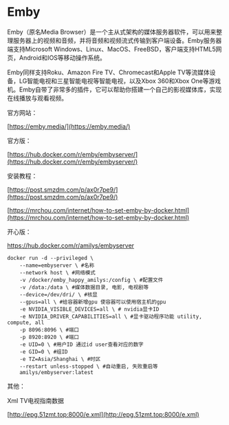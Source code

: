 # Emby

Emby（原名Media Browser）是一个主从式架构的媒体服务器软件，可以用来整理服务器上的视频和音频，并将音频和视频流式传输到客户端设备。Emby服务器端支持Microsoft Windows、Linux、MacOS、FreeBSD，客户端支持HTML5网页，Android和IOS等移动操作系统。

Emby同样支持Roku、Amazon Fire TV、Chromecast和Apple TV等流媒体设备，LG智能电视和三星智能电视等智能电视，以及Xbox 360和Xbox One等游戏机。Emby自带了非常多的插件，它可以帮助你搭建一个自己的影视媒体库，实现在线播放与观看视频。

官方网站：

[https://emby.media/](https://emby.media/)

官方版：

[https://hub.docker.com/r/emby/embyserver/](https://hub.docker.com/r/emby/embyserver/)

安装教程：

[https://post.smzdm.com/p/ax0r7pe9/](https://post.smzdm.com/p/ax0r7pe9/)

[https://mrchou.com/internet/how-to-set-emby-by-docker.html](https://mrchou.com/internet/how-to-set-emby-by-docker.html)

开心版：

https://hub.docker.com/r/amilys/embyserver

```
docker run -d --privileged \
    --name=embyserver \ #名称
    --network host \ #网络模式
    -v /docker/emby_happy_amilys:/config \ #配置文件
    -v /data:/data \ #媒体数据目录, 电影, 电视剧等
    --device=/dev/dri/ \ #核显
    --gpus=all \ #给容器新增gpu 使容器可以使用宿主机的gpu 
    -e NVIDIA_VISIBLE_DEVICES=all \ # nvidia显卡ID
    -e NVIDIA_DRIVER_CAPABILITIES=all \ #显卡驱动程序功能 utility, compute, all
    -p 8096:8096 \ #端口
    -p 8920:8920 \ #端口
    -e UID=0 \ #用户ID 通过id user查看对应的数字
    -e GID=0 \ #组ID  
    -e TZ=Asia/Shanghai \ #时区
    --restart unless-stopped \ #自动重启, 失败重启等
    amilys/embyserver:latest 
```

其他：

Xml TV电视指南数据

[http://epg.51zmt.top:8000/e.xml](http://epg.51zmt.top:8000/e.xml)
